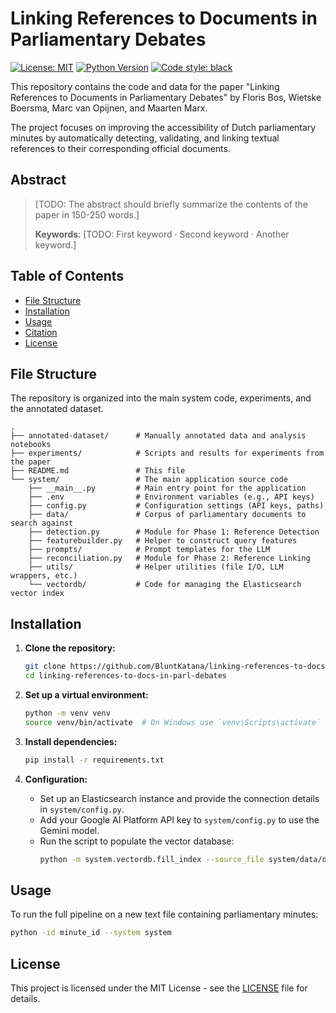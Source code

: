 # Linking References to Documents in Parliamentary Debates

[![License: MIT](https://img.shields.io/badge/License-MIT-yellow.svg)](https://opensource.org/licenses/MIT)
[![Python Version](https://img.shields.io/badge/python-3.9%2B-blue.svg)](https://www.python.org/downloads/)
[![Code style: black](https://img.shields.io/badge/code%20style-black-000000.svg)](https://github.com/psf/black)

This repository contains the code and data for the paper "Linking References to Documents in Parliamentary Debates" by Floris Bos, Wietske Boersma, Marc van Opijnen, and Maarten Marx.

The project focuses on improving the accessibility of Dutch parliamentary minutes by automatically detecting, validating, and linking textual references to their corresponding official documents.

## Abstract

> [TODO: The abstract should briefly summarize the contents of the paper in 150-250 words.]
>
> **Keywords**: [TODO: First keyword · Second keyword · Another keyword.]

## Table of Contents

- [File Structure](#file-structure)
- [Installation](#installation)
- [Usage](#usage)
- [Citation](#citation)
- [License](#license)

## File Structure

The repository is organized into the main system code, experiments, and the annotated dataset.

```
.
├── annotated-dataset/      # Manually annotated data and analysis notebooks
├── experiments/            # Scripts and results for experiments from the paper
├── README.md               # This file
└── system/                 # The main application source code
    ├── __main__.py         # Main entry point for the application
    ├── .env                # Environment variables (e.g., API keys)
    ├── config.py           # Configuration settings (API keys, paths)
    ├── data/               # Corpus of parliamentary documents to search against
    ├── detection.py        # Module for Phase 1: Reference Detection
    ├── featurebuilder.py   # Helper to construct query features
    ├── prompts/            # Prompt templates for the LLM
    ├── reconciliation.py   # Module for Phase 2: Reference Linking
    ├── utils/              # Helper utilities (file I/O, LLM wrappers, etc.)
    └── vectordb/           # Code for managing the Elasticsearch vector index
```

## Installation

1.  **Clone the repository:**

    ```bash
    git clone https://github.com/BluntKatana/linking-references-to-docs-in-parl-debates.git
    cd linking-references-to-docs-in-parl-debates
    ```

2.  **Set up a virtual environment:**

    ```bash
    python -m venv venv
    source venv/bin/activate  # On Windows use `venv\Scripts\activate`
    ```

3.  **Install dependencies:**

    ```bash
    pip install -r requirements.txt
    ```

4.  **Configuration:**
    - Set up an Elasticsearch instance and provide the connection details in `system/config.py`.
    - Add your Google AI Platform API key to `system/config.py` to use the Gemini model.
    - Run the script to populate the vector database:
      ```bash
      python -m system.vectordb.fill_index --source_file system/data/documents_2000-2025_hundred-each-year.csv
      ```

## Usage

To run the full pipeline on a new text file containing parliamentary minutes:

```bash
python -id minute_id --system system
```

<!-- ## Citation

If you use this work, please cite the following paper:

```bibtex
@inproceedings{Bos2025Linking,
  author    = {Bos, Floris and Boersma, Wietske and van Opijnen, Marc and Marx, Maarten},
  title     = {Linking References to Documents in Parliamentary Debates},
  booktitle = {[TODO: Conference or Journal Name]},
  year      = {2025},
  pages     = {[TODO: Page numbers]},
  publisher = {[TODO: Publisher]}
}
```
-->

## License

This project is licensed under the MIT License - see the [LICENSE](LICENSE) file for details.
